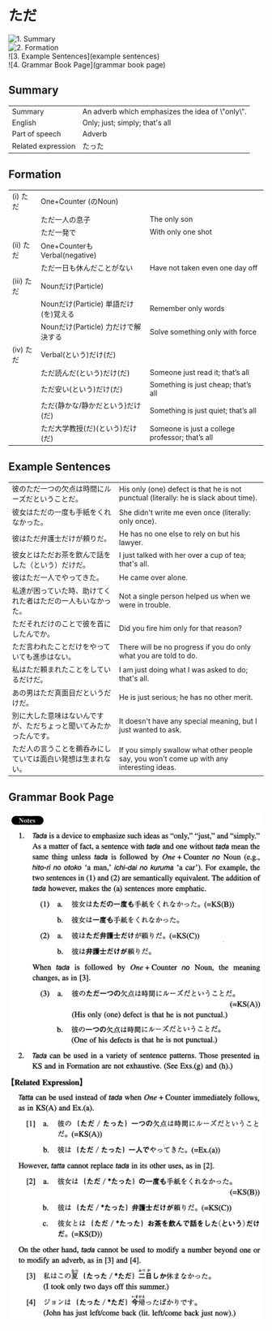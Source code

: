 # ただ

![1. Summary](summary)<br>
![2. Formation](formation)<br>
![3. Example Sentences](example sentences)<br>
![4. Grammar Book Page](grammar book page)<br>


## Summary

<table><tr>   <td>Summary</td>   <td>An adverb which emphasizes the idea of \"only\".</td></tr><tr>   <td>English</td>   <td>Only; just; simply; that's all</td></tr><tr>   <td>Part of speech</td>   <td>Adverb</td></tr><tr>   <td>Related expression</td>   <td>たった</td></tr></table>

## Formation

<table class="table"><tbody><tr class="tr head"><td class="td"><span class="numbers">(i)</span> <span class="concept">ただ</span></td><td class="td"><span class="concept"></span><span>One+Counter (のNoun)</span> </td><td class="td"></td></tr><tr class="tr"><td class="td"></td><td class="td"><span class="concept">ただ</span><span>一人の息子</span></td><td class="td"><span>The only son</span></td></tr><tr class="tr"><td class="td"></td><td class="td"><span class="concept">ただ</span><span>一発で</span></td><td class="td"><span>With only one shot</span></td></tr><tr class="tr head"><td class="td"><span class="numbers">(ii)</span> <span class="concept">ただ</span></td><td class="td"><span class="concept"></span><span>One+CounterもVerbal(negative)</span> </td><td class="td"></td></tr><tr class="tr"><td class="td"></td><td class="td"><span class="concept">ただ</span><span>一日も休んだことがない</span></td><td class="td"><span>Have not taken even one day off</span></td></tr><tr class="tr head"><td class="td"><span class="numbers">(iii)</span> <span class="concept">ただ</span></td><td class="td"><span class="concept"></span><span>Nounだけ(Particle)</span> </td><td class="td"></td></tr><tr class="tr"><td class="td"></td><td class="td"><span class="concept">Nounだけ(Particle)</span> <span>単語だけ(を)覚える</span></td><td class="td"><span>Remember only words</span></td></tr><tr class="tr"><td class="td"></td><td class="td"><span class="concept">Nounだけ(Particle)</span> <span>力だけで解決する</span></td><td class="td"><span>Solve something only with force</span></td></tr><tr class="tr head"><td class="td"><span class="numbers">(iv)</span> <span class="concept">ただ</span></td><td class="td"><span class="concept"></span><span>Verbal(という)だけ(だ)</span> </td><td class="td"></td></tr><tr class="tr"><td class="td"></td><td class="td"><span class="concept">ただ</span><span>読んだ(という)だけ(だ)</span> </td><td class="td"><span>Someone just read it; that’s all</span></td></tr><tr class="tr"><td class="td"></td><td class="td"><span class="concept">ただ</span><span>安い(という)だけ(だ)</span> </td><td class="td"><span>Something is just cheap; that’s all</span></td></tr><tr class="tr"><td class="td"></td><td class="td"><span class="concept">ただ</span><span>{静かな/静かだという}だけ(だ)</span> </td><td class="td"><span>Something is just quiet; that’s all</span></td></tr><tr class="tr"><td class="td"></td><td class="td"><span class="concept">ただ</span><span>大学教授(だ)(という)だけ(だ)</span> </td><td class="td"><span>Someone is just a college professor; that’s all</span></td></tr></tbody></table>

## Example Sentences

<table><tr>   <td>彼のただ一つの欠点は時間にルーズだということだ。</td>   <td>His only (one) defect is that he is not punctual (literally: he is slack about time).</td></tr><tr>   <td>彼女はただの一度も手紙をくれなかった。</td>   <td>She didn't write me even once (literally: only once).</td></tr><tr>   <td>彼はただ弁護士だけが頼りだ。</td>   <td>He has no one else to rely on but his lawyer.</td></tr><tr>   <td>彼女とはただお茶を飲んで話をした（という）だけだ。</td>   <td>I just talked with her over a cup of tea; that's all.</td></tr><tr>   <td>彼はただ一人でやってきた。</td>   <td>He came over alone.</td></tr><tr>   <td>私達が困っていた時、助けてくれた者はただの一人もいなかった。</td>   <td>Not a single person helped us when we were in trouble.</td></tr><tr>   <td>ただそれだけのことで彼を首にしたんでか。</td>   <td>Did you fire him only for that reason?</td></tr><tr>   <td>ただ言われたことだけをやっていても進歩はない。</td>   <td>There will be no progress if you do only what you are told to do.</td></tr><tr>   <td>私はただ頼まれたことをしているだけだ。</td>   <td>I am just doing what I was asked to do; that's all.</td></tr><tr>   <td>あの男はただ真面目だというだけだ。</td>   <td>He is just serious; he has no other merit.</td></tr><tr>   <td>別に大した意味はないんですが、ただちょっと聞いてみたかったんです。</td>   <td>It doesn't have any special meaning, but I just wanted to ask.</td></tr><tr>   <td>ただ人の言うことを鵜呑みにしていては面白い発想は生まれない。</td>   <td>If you simply swallow what other people say, you won't come up with any interesting ideas.</td></tr></table>

## Grammar Book Page

![](../img/Intermediateただ.png)

